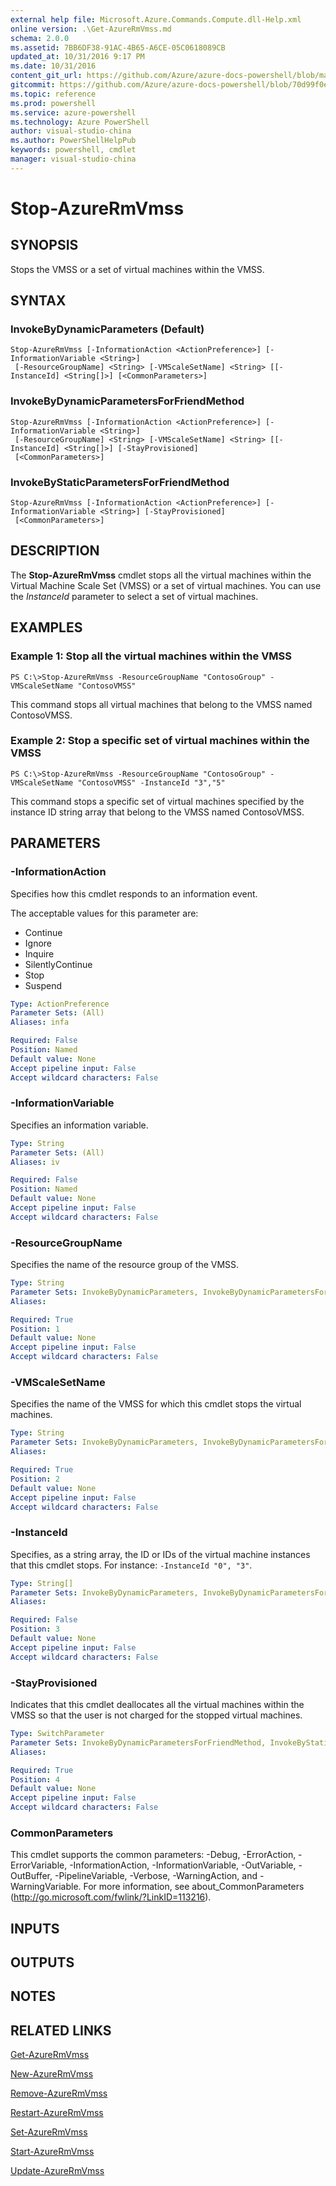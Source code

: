 ```yaml
---
external help file: Microsoft.Azure.Commands.Compute.dll-Help.xml
online version: .\Get-AzureRmVmss.md
schema: 2.0.0
ms.assetid: 7BB6DF38-91AC-4B65-A6CE-05C0618089CB
updated_at: 10/31/2016 9:17 PM
ms.date: 10/31/2016
content_git_url: https://github.com/Azure/azure-docs-powershell/blob/master/azureps-cmdlets-docs/ResourceManager/AzureRM.Compute/v1.3.4/Stop-AzureRmVmss.md
gitcommit: https://github.com/Azure/azure-docs-powershell/blob/70d99f0e924efe152eb73454f7898f92d5a5db64/azureps-cmdlets-docs/ResourceManager/AzureRM.Compute/v1.3.4/Stop-AzureRmVmss.md
ms.topic: reference
ms.prod: powershell
ms.service: azure-powershell
ms.technology: Azure PowerShell
author: visual-studio-china
ms.author: PowerShellHelpPub
keywords: powershell, cmdlet
manager: visual-studio-china
---
```


# Stop-AzureRmVmss

## SYNOPSIS
Stops the VMSS or a set of virtual machines within the VMSS.

## SYNTAX

### InvokeByDynamicParameters (Default)
```
Stop-AzureRmVmss [-InformationAction <ActionPreference>] [-InformationVariable <String>]
 [-ResourceGroupName] <String> [-VMScaleSetName] <String> [[-InstanceId] <String[]>] [<CommonParameters>]
```

### InvokeByDynamicParametersForFriendMethod
```
Stop-AzureRmVmss [-InformationAction <ActionPreference>] [-InformationVariable <String>]
 [-ResourceGroupName] <String> [-VMScaleSetName] <String> [[-InstanceId] <String[]>] [-StayProvisioned]
 [<CommonParameters>]
```

### InvokeByStaticParametersForFriendMethod
```
Stop-AzureRmVmss [-InformationAction <ActionPreference>] [-InformationVariable <String>] [-StayProvisioned]
 [<CommonParameters>]
```

## DESCRIPTION
The **Stop-AzureRmVmss** cmdlet stops all the virtual machines within the Virtual Machine Scale Set (VMSS) or a set of virtual machines.
You can use the *InstanceId* parameter to select a set of virtual machines.

## EXAMPLES

### Example 1: Stop all the virtual machines within the VMSS
```
PS C:\>Stop-AzureRmVmss -ResourceGroupName "ContosoGroup" -VMScaleSetName "ContosoVMSS"
```

This command stops all virtual machines that belong to the VMSS named ContosoVMSS.

### Example 2: Stop a specific set of virtual machines within the VMSS
```
PS C:\>Stop-AzureRmVmss -ResourceGroupName "ContosoGroup" -VMScaleSetName "ContosoVMSS" -InstanceId "3","5"
```

This command stops a specific set of virtual machines specified by the instance ID string array that belong to the VMSS named ContosoVMSS.

## PARAMETERS

### -InformationAction
Specifies how this cmdlet responds to an information event.

The acceptable values for this parameter are:

- Continue
- Ignore
- Inquire
- SilentlyContinue
- Stop
- Suspend

```yaml
Type: ActionPreference
Parameter Sets: (All)
Aliases: infa

Required: False
Position: Named
Default value: None
Accept pipeline input: False
Accept wildcard characters: False
```

### -InformationVariable
Specifies an information variable.

```yaml
Type: String
Parameter Sets: (All)
Aliases: iv

Required: False
Position: Named
Default value: None
Accept pipeline input: False
Accept wildcard characters: False
```

### -ResourceGroupName
Specifies the name of the resource group of the VMSS.

```yaml
Type: String
Parameter Sets: InvokeByDynamicParameters, InvokeByDynamicParametersForFriendMethod
Aliases: 

Required: True
Position: 1
Default value: None
Accept pipeline input: False
Accept wildcard characters: False
```

### -VMScaleSetName
Specifies the name of the VMSS for which this cmdlet stops the virtual machines.

```yaml
Type: String
Parameter Sets: InvokeByDynamicParameters, InvokeByDynamicParametersForFriendMethod
Aliases: 

Required: True
Position: 2
Default value: None
Accept pipeline input: False
Accept wildcard characters: False
```

### -InstanceId
Specifies, as a string array, the ID or IDs of the virtual machine instances that this cmdlet stops.
For instance: `-InstanceId "0", "3"`.

```yaml
Type: String[]
Parameter Sets: InvokeByDynamicParameters, InvokeByDynamicParametersForFriendMethod
Aliases: 

Required: False
Position: 3
Default value: None
Accept pipeline input: False
Accept wildcard characters: False
```

### -StayProvisioned
Indicates that this cmdlet deallocates all the virtual machines within the VMSS so that the user is not charged for the stopped virtual machines.

```yaml
Type: SwitchParameter
Parameter Sets: InvokeByDynamicParametersForFriendMethod, InvokeByStaticParametersForFriendMethod
Aliases: 

Required: True
Position: 4
Default value: None
Accept pipeline input: False
Accept wildcard characters: False
```

### CommonParameters
This cmdlet supports the common parameters: -Debug, -ErrorAction, -ErrorVariable, -InformationAction, -InformationVariable, -OutVariable, -OutBuffer, -PipelineVariable, -Verbose, -WarningAction, and -WarningVariable. For more information, see about_CommonParameters (http://go.microsoft.com/fwlink/?LinkID=113216).

## INPUTS

## OUTPUTS

## NOTES

## RELATED LINKS

[Get-AzureRmVmss](xref:ResourceManager/AzureRM.Compute/v1.3.4/Get-AzureRmVmss.md)

[New-AzureRmVmss](xref:ResourceManager/AzureRM.Compute/v1.3.4/New-AzureRmVmss.md)

[Remove-AzureRmVmss](xref:ResourceManager/AzureRM.Compute/v1.3.4/Remove-AzureRmVmss.md)

[Restart-AzureRmVmss](xref:ResourceManager/AzureRM.Compute/v1.3.4/Restart-AzureRmVmss.md)

[Set-AzureRmVmss](xref:ResourceManager/AzureRM.Compute/v1.3.4/Set-AzureRmVmss.md)

[Start-AzureRmVmss](xref:ResourceManager/AzureRM.Compute/v1.3.4/Start-AzureRmVmss.md)

[Update-AzureRmVmss](xref:ResourceManager/AzureRM.Compute/v1.3.4/Update-AzureRmVmss.md)


